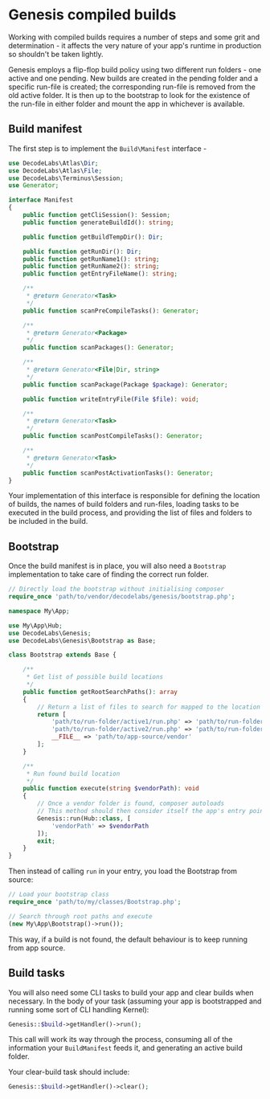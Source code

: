 # Genesis compiled builds

Working with compiled builds requires a number of steps and some grit and determination - it affects the very nature of your app's runtime in production so shouldn't be taken lightly.

Genesis employs a flip-flop build policy using two different run folders - one active and one pending. New builds are created in the pending folder and a specific run-file is created; the corresponding run-file is removed from the old active folder. It is then up to the bootstrap to look for the existence of the run-file in either folder and mount the app in whichever is available.

## Build manifest

The first step is to implement the `Build\Manifest` interface -

```php
use DecodeLabs\Atlas\Dir;
use DecodeLabs\Atlas\File;
use DecodeLabs\Terminus\Session;
use Generator;

interface Manifest
{
    public function getCliSession(): Session;
    public function generateBuildId(): string;

    public function getBuildTempDir(): Dir;

    public function getRunDir(): Dir;
    public function getRunName1(): string;
    public function getRunName2(): string;
    public function getEntryFileName(): string;

    /**
     * @return Generator<Task>
     */
    public function scanPreCompileTasks(): Generator;

    /**
     * @return Generator<Package>
     */
    public function scanPackages(): Generator;

    /**
     * @return Generator<File|Dir, string>
     */
    public function scanPackage(Package $package): Generator;

    public function writeEntryFile(File $file): void;

    /**
     * @return Generator<Task>
     */
    public function scanPostCompileTasks(): Generator;

    /**
     * @return Generator<Task>
     */
    public function scanPostActivationTasks(): Generator;
}
```

Your implementation of this interface is responsible for defining the location of builds, the names of build folders and run-files, loading tasks to be executed in the build process, and providing the list of files and folders to be included in the build.


## Bootstrap

Once the build manifest is in place, you will also need a `Bootstrap` implementation to take care of finding the correct run folder.

```php
// Directly load the bootstrap without initialising composer
require_once 'path/to/vendor/decodelabs/genesis/bootstrap.php';

namespace My\App;

use My\App\Hub;
use DecodeLabs\Genesis;
use DecodeLabs\Genesis\Bootstrap as Base;

class Bootstrap extends Base {

    /**
     * Get list of possible build locations
     */
    public function getRootSearchPaths(): array
    {
        // Return a list of files to search for mapped to the location of the vendor folder
        return [
            'path/to/run-folder/active1/run.php' => 'path/to/run-folder/active1/vendor',
            'path/to/run-folder/active2/run.php' => 'path/to/run-folder/active2/vendor',
            __FILE__ => 'path/to/app-source/vendor'
        ];
    }

    /**
     * Run found build location
     */
    public function execute(string $vendorPath): void
    {
        // Once a vendor folder is found, composer autoloads
        // This method should then consider itself the app's entry point
        Genesis::run(Hub::class, [
            'vendorPath' => $vendorPath
        ]);
        exit;
    }
}
```

Then instead of calling `run` in your entry, you load the Bootstrap from source:

```php
// Load your bootstrap class
require_once 'path/to/my/classes/Bootstrap.php';

// Search through root paths and execute
(new My\App\Bootstrap()->run());
```

This way, if a build is not found, the default behaviour is to keep running from app source.


## Build tasks

You will also need some CLI tasks to build your app and clear builds when necessary.
In the body of your task (assuming your app is bootstrapped and running some sort of CLI handling Kernel):

```php
Genesis::$build->getHandler()->run();
```

This call will work its way through the process, consuming all of the information your `BuildManifest` feeds it, and generating an active build folder.

Your clear-build task should include:

```php
Genesis::$build->getHandler()->clear();
```
